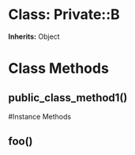 # Class: Private::B
**Inherits:** Object
    



# Class Methods
## public_class_method1() [](#method-c-public_class_method1)

#Instance Methods
## foo() [](#method-i-foo)

